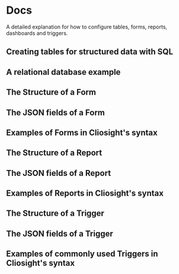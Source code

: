 # Docs
A detailed explanation for how to configure tables, forms, reports, dashboards and triggers. 

## Creating tables for structured data with SQL ##
   
   
  
## A relational database example ##
     
     

## The Structure of a Form ##

## The JSON fields of a Form ##

## Examples of Forms in Cliosight's syntax ##
   
   
  
## The Structure of a Report ##

## The JSON fields of a Report ##

## Examples of Reports in Cliosight's syntax ##
  
  

## The Structure of a Trigger ##

## The JSON fields of a Trigger ##

## Examples of commonly used Triggers in Cliosight's syntax ##





